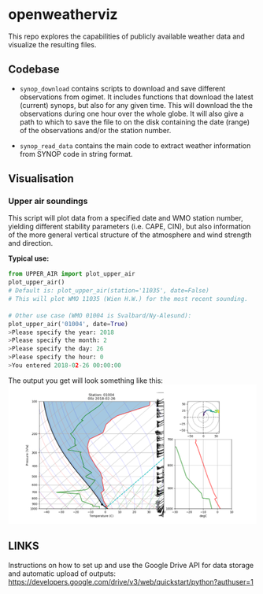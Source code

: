# openweatherviz

This repo explores the capabilities of publicly available weather data and
visualize the resulting files.

## Codebase


- `synop_download` contains scripts to download and save different observations
from ogimet. It includes functions that download the latest (current) synops, but also
for any given time. This will download the the observations during one hour over the whole globe. It will also give a path to which to save the file to on the disk containing the date (range) of the observations and/or the station number.

- `synop_read_data` contains the main code to extract weather information from SYNOP code in string format.

## Visualisation

### Upper air soundings

This script will plot data from a specified date and WMO station number, yielding different stability parameters (i.e. CAPE, CIN), but also information of the more general vertical structure of the atmosphere and wind strength and direction.

**Typical use:**
```python
from UPPER_AIR import plot_upper_air
plot_upper_air()
# Default is: plot_upper_air(station='11035', date=False)
# This will plot WMO 11035 (Wien H.W.) for the most recent sounding.

# Other use case (WMO 01004 is Svalbard/Ny-Alesund):
plot_upper_air('01004', date=True)
>Please specify the year: 2018
>Please specify the month: 2
>Please specify the day: 26
>Please specify the hour: 0
>You entered 2018-02-26 00:00:00
```
The output you get will look something like this:
![Sounding 26 March 2018 - Ny Alesund](https://github.com/shofer16450/openweatherviz/blob/master/Documentation/Sounding_01004_2018022600z.png)


## LINKS

Instructions on how to set up and use the Google Drive API for data storage and
automatic upload of outputs: https://developers.google.com/drive/v3/web/quickstart/python?authuser=1
